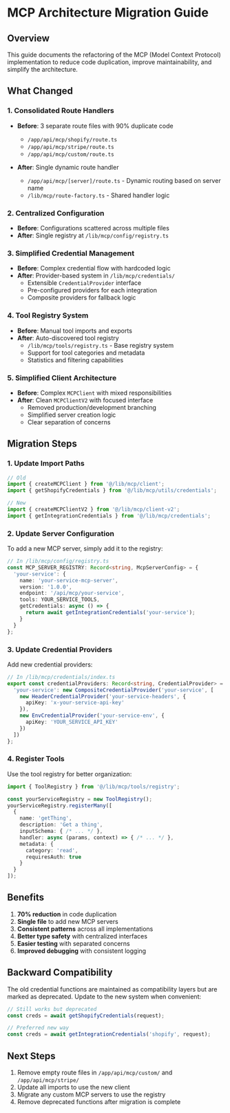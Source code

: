 # MCP Architecture Migration Guide

## Overview

This guide documents the refactoring of the MCP (Model Context Protocol) implementation to reduce code duplication, improve maintainability, and simplify the architecture.

## What Changed

### 1. **Consolidated Route Handlers**
- **Before**: 3 separate route files with 90% duplicate code
  - `/app/api/mcp/shopify/route.ts`
  - `/app/api/mcp/stripe/route.ts`
  - `/app/api/mcp/custom/route.ts`

- **After**: Single dynamic route handler
  - `/app/api/mcp/[server]/route.ts` - Dynamic routing based on server name
  - `/lib/mcp/route-factory.ts` - Shared handler logic

### 2. **Centralized Configuration**
- **Before**: Configurations scattered across multiple files
- **After**: Single registry at `/lib/mcp/config/registry.ts`

### 3. **Simplified Credential Management**
- **Before**: Complex credential flow with hardcoded logic
- **After**: Provider-based system in `/lib/mcp/credentials/`
  - Extensible `CredentialProvider` interface
  - Pre-configured providers for each integration
  - Composite providers for fallback logic

### 4. **Tool Registry System**
- **Before**: Manual tool imports and exports
- **After**: Auto-discovered tool registry
  - `/lib/mcp/tools/registry.ts` - Base registry system
  - Support for tool categories and metadata
  - Statistics and filtering capabilities

### 5. **Simplified Client Architecture**
- **Before**: Complex `MCPClient` with mixed responsibilities
- **After**: Clean `MCPClientV2` with focused interface
  - Removed production/development branching
  - Simplified server creation logic
  - Clear separation of concerns

## Migration Steps

### 1. Update Import Paths

```typescript
// Old
import { createMCPClient } from '@/lib/mcp/client';
import { getShopifyCredentials } from '@/lib/mcp/utils/credentials';

// New
import { createMCPClientV2 } from '@/lib/mcp/client-v2';
import { getIntegrationCredentials } from '@/lib/mcp/credentials';
```

### 2. Update Server Configuration

To add a new MCP server, simply add it to the registry:

```typescript
// In /lib/mcp/config/registry.ts
const MCP_SERVER_REGISTRY: Record<string, McpServerConfig> = {
  'your-service': {
    name: 'your-service-mcp-server',
    version: '1.0.0',
    endpoint: '/api/mcp/your-service',
    tools: YOUR_SERVICE_TOOLS,
    getCredentials: async () => {
      return await getIntegrationCredentials('your-service');
    }
  }
};
```

### 3. Update Credential Providers

Add new credential providers:

```typescript
// In /lib/mcp/credentials/index.ts
export const credentialProviders: Record<string, CredentialProvider> = {
  'your-service': new CompositeCredentialProvider('your-service', [
    new HeaderCredentialProvider('your-service-headers', {
      apiKey: 'x-your-service-api-key'
    }),
    new EnvCredentialProvider('your-service-env', {
      apiKey: 'YOUR_SERVICE_API_KEY'
    })
  ])
};
```

### 4. Register Tools

Use the tool registry for better organization:

```typescript
import { ToolRegistry } from '@/lib/mcp/tools/registry';

const yourServiceRegistry = new ToolRegistry();
yourServiceRegistry.registerMany([
  {
    name: 'getThing',
    description: 'Get a thing',
    inputSchema: { /* ... */ },
    handler: async (params, context) => { /* ... */ },
    metadata: {
      category: 'read',
      requiresAuth: true
    }
  }
]);
```

## Benefits

1. **70% reduction** in code duplication
2. **Single file** to add new MCP servers
3. **Consistent patterns** across all implementations
4. **Better type safety** with centralized interfaces
5. **Easier testing** with separated concerns
6. **Improved debugging** with consistent logging

## Backward Compatibility

The old credential functions are maintained as compatibility layers but are marked as deprecated. Update to the new system when convenient:

```typescript
// Still works but deprecated
const creds = await getShopifyCredentials(request);

// Preferred new way
const creds = await getIntegrationCredentials('shopify', request);
```

## Next Steps

1. Remove empty route files in `/app/api/mcp/custom/` and `/app/api/mcp/stripe/`
2. Update all imports to use the new client
3. Migrate any custom MCP servers to use the registry
4. Remove deprecated functions after migration is complete